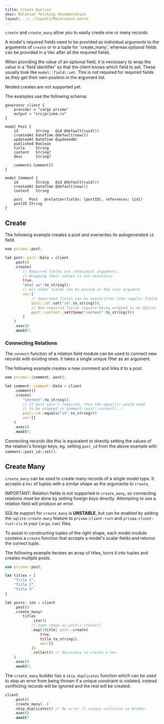 ```yaml
---
title: Create Queries
desc: Relation fetching documentation
layout: ../../layouts/MainLayout.astro
---
```


`create` and `create_many` allow you to easily create one or many records.

A model's required fields need to be provided as individual arguments to the arguments of `create` or in a tuple for `create_many',
whereas optional fields can be provided in a Vec after all the required fields.

When providing the value of an optional field, it is necessary to wrap the value in a 'field identifier' so that the client
knows which field to set. These usually look like `model::field::set`.
This is not required for required fields as they get their own position in the argument list.

Nested creates are not supported yet.

The examples use the following schema:

```prisma
generator client {
    provider = "cargo prisma"
    output = "src/prisma.rs"
}

model Post {
    id        String   @id @default(cuid())
    createdAt DateTime @default(now())
    updatedAt DateTime @updatedAt
    published Boolean
    title     String
    content   String?
    desc      String?

    comments Comment[]
}

model Comment {
    id        String   @id @default(cuid())
    createdAt DateTime @default(now())
    content   String

    post   Post   @relation(fields: [postID], references: [id])
    postID String
}
```

## Create 

The following example creates a post and overwrites its autogenerated `id` field.

```rust
use prisma::post;

let post: post::Data = client
    .post()
    .create(
        // Required fields are individual arguments.
        // Wrapping their values is not necessary.
        true,
        "what up".to_string(),
        // All other fields can be passed in the last argument
        vec![
            // Generated fields can be overwritten like regular fields
            post::id::set("id".to_string()),
            // Non-required fields require being wrapped in an Option
            post::content::set(Some("content".to_string()))
        ]
    )
    .exec()
    .await?;
```

### Connecting Relations

The `connect` function of a relation field module can be used to connect new records with existing ones.
It takes a single unique filter as an argument.

The following example creates a new comment and links it to a post.

```rust
use prisma::{comment, post};

let comment: comment::Data = client
    .comment()
    .create(
        "content".to_string(),
        // If post wasn't required, then the equals() would need
        // to be wrapped in comment::post::connect(..).
        post::id::equals("id".to_string())
        vec![]
    )
    .exec()
    .await?;
```


Connecting records like this is equivalent to directly setting the values of the relation's foreign keys, eg.
setting `post_id` from the above example with `comment::post_id::set()`.

## Create Many

`create_many` can be used to create many records of a single model type.
It accepts a `Vec` of tuples with a similar shape as the arguments to `create`,

IMPORTANT: Relation fields is not supported in `create_many`,
so connecting relations must be done by setting foreign keys directly.
Attempting to use a relation field will produce an error.

SQLite support for `create_many` is **UNSTABLE**, but can be enabled by adding the `sqlite-create-many` feature to `prisma-client-rust` and `prisma-client-rust-cli` in your `Cargo.toml` files.

To assist in constructing tuples of the right shape,
each model module contains a `create` function that accepts a model's scalar fields and returns the correct tuple.

The following example iterates an array of titles, turns it into tuples and creates multiple posts.

```rust
use prisma::post;

let titles = [
    "Title 1",
    "Title 2",
    "Title 3"
]

let posts: i64 = client
    .post()
    .create_many(
        titles
            .iter()
            // Same shape as post().create()
            .map(|title| post::create( 
                true,
                title.to_string(),
                vec![]
            ))
            .collect() // Necessary to create a Vec
    )
    .exec()
    .await?;
```

The `create_many` builder has a `skip_duplicates` function which can be used to stop an
error from being thrown if a unique constraint is violated,
instead conflicting records will be ignored and the rest will be created.

```rust
client
    .post()
    .create_many(..)
    .skip_duplicates() // No error if unique violation is broken
    .exec()
    .await?
```

